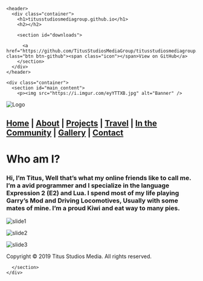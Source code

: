 <!DOCTYPE html>
<html lang="en-US">
  <head>
    <meta charset='utf-8'>
    <meta http-equiv="X-UA-Compatible" content="IE=edge">
    <meta name="viewport" content="width=device-width, initial-scale=1">
    <link rel="stylesheet" href="/assets/css/style.css?v=2a17065410e9f909da2fcdd203cac74b15ec9e3e">

<!-- Begin Jekyll SEO tag v2.5.0 -->
<title>titusstudiosmediagroup.github.io</title>
<meta name="generator" content="Jekyll v3.8.5" />
<meta property="og:title" content="titusstudiosmediagroup.github.io" />
<meta property="og:locale" content="en_US" />
<link rel="canonical" href="https://titusstudiosmediagroup.github.io/" />
<meta property="og:url" content="https://titusstudiosmediagroup.github.io/" />
<meta property="og:site_name" content="titusstudiosmediagroup.github.io" />
<script type="application/ld+json">
{"@type":"WebSite","url":"https://titusstudiosmediagroup.github.io/","headline":"titusstudiosmediagroup.github.io","name":"titusstudiosmediagroup.github.io","@context":"http://schema.org"}</script>
<!-- End Jekyll SEO tag -->

  </head>

  <body>

    <header>
      <div class="container">
        <h1>titusstudiosmediagroup.github.io</h1>
        <h2></h2>

        <section id="downloads">
          
          <a href="https://github.com/TitusStudiosMediaGroup/titusstudiosmediagroup.github.io" class="btn btn-github"><span class="icon"></span>View on GitHub</a>
        </section>
      </div>
    </header>

    <div class="container">
      <section id="main_content">
        <p><img src="https://i.imgur.com/eyYTTXB.jpg" alt="Banner" />
<img src="https://i.imgur.com/twnTHRC.jpg" alt="Logo" /></p>

<h2 id="home---------about---------projects---------travel---------in-the-community-----gallery---------contact"><a href="https://titusstudiosmediagroup.github.io/">Home</a>     |    <a href="https://titusstudiosmediagroup.github.io/about">About</a>     |    <a href="https://titusstudiosmediagroup.github.io/projects">Projects</a>     |    <a href="https://titusstudiosmediagroup.github.io/travel">Travel</a>     |    <a href="https://titusstudiosmediagroup.github.io/community">In the Community</a>   |  <a href="https://titusstudiosmediagroup.github.io/gallery">Gallery</a>     |    <a href="https://titusstudiosmediagroup.github.io/contact">Contact</a></h2>

<h1 id="who-am-i">Who am I?</h1>
<h3 id="hi-im-titus-well-thats-what-my-online-friends-like-to-call-me-im-a-avid-programmer-and-i-specialize-in-the-language-expression-2-e2--and-lua-i-spend-most-of-my-life-playing-garrys-mod-and-driving-locomotives-usually-with-some-mates-of-mine-im-a-proud-kiwi-and-eat-way-to-many-pies">Hi, I’m Titus, Well that’s what my online friends like to call me. I’m a avid programmer and I specialize in the language Expression 2 (E2)  and Lua. I spend most of my life playing Garry’s Mod and Driving Locomotives, Usually with some mates of mine. I’m a proud Kiwi and eat way to many pies.</h3>

<p><img src="https://i.imgur.com/Tb5jc5X.jpg" alt="slide1" /></p>

<p><img src="https://i.imgur.com/EfWbayy.jpg" alt="slide2" /></p>

<p><img src="https://i.imgur.com/uTMqKss.jpg" alt="slide3" /></p>

<p>Copyright © 2019 Titus Studios Media. All rights reserved.</p>

      </section>
    </div>

    
  </body>
</html>
